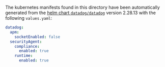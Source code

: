 The kubernetes manifests found in this directory have been automatically generated
from the [helm chart `datadog/datadog`](https://github.com/DataDog/helm-charts/tree/master/charts/datadog)
version 2.28.13 with the following `values.yaml`:

```yaml
datadog:
  apm:
    socketEnabled: false
  securityAgent:
    compliance:
      enabled: true
    runtime:
      enabled: true
```
